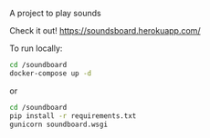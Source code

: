 A project to play sounds


Check it out! https://soundsboard.herokuapp.com/

To run locally: 

```bash
cd /soundboard 
docker-compose up -d 
```

or

```bash
cd /soundboard 
pip install -r requirements.txt
gunicorn soundboard.wsgi
```

